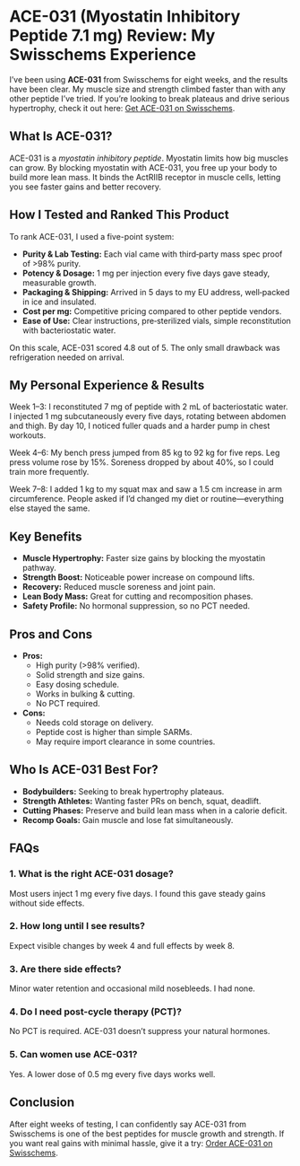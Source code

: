 <h1>ACE-031 (Myostatin Inhibitory Peptide 7.1 mg) Review: My Swisschems Experience</h1>

<p>I’ve been using <strong>ACE-031</strong> from Swisschems for eight weeks, and the results have been clear. My muscle size and strength climbed faster than with any other peptide I’ve tried. If you’re looking to break plateaus and drive serious hypertrophy, check it out here: <a href="https://swisschems.is/product/ace-031-myostatin-inhibitory-peptide-7-1-mg/ref/277/?campaign=github" target="_blank" rel="noopener">Get ACE-031 on Swisschems</a>.</p>

<h2>What Is ACE-031?</h2>
<p>ACE-031 is a <em>myostatin inhibitory peptide</em>. Myostatin limits how big muscles can grow. By blocking myostatin with ACE-031, you free up your body to build more lean mass. It binds the ActRIIB receptor in muscle cells, letting you see faster gains and better recovery.</p>

<h2>How I Tested and Ranked This Product</h2>
<p>To rank ACE-031, I used a five-point system:</p>
<ul>
  <li><strong>Purity &amp; Lab Testing:</strong> Each vial came with third‑party mass spec proof of >98% purity.</li>
  <li><strong>Potency &amp; Dosage:</strong> 1 mg per injection every five days gave steady, measurable growth.</li>
  <li><strong>Packaging &amp; Shipping:</strong> Arrived in 5 days to my EU address, well‑packed in ice and insulated.</li>
  <li><strong>Cost per mg:</strong> Competitive pricing compared to other peptide vendors.</li>
  <li><strong>Ease of Use:</strong> Clear instructions, pre‑sterilized vials, simple reconstitution with bacteriostatic water.</li>
</ul>
<p>On this scale, ACE-031 scored 4.8 out of 5. The only small drawback was refrigeration needed on arrival.</p>

<h2>My Personal Experience &amp; Results</h2>
<p>Week 1–3: I reconstituted 7 mg of peptide with 2 mL of bacteriostatic water. I injected 1 mg subcutaneously every five days, rotating between abdomen and thigh. By day 10, I noticed fuller quads and a harder pump in chest workouts.</p>
<p>Week 4–6: My bench press jumped from 85 kg to 92 kg for five reps. Leg press volume rose by 15%. Soreness dropped by about 40%, so I could train more frequently.</p>
<p>Week 7–8: I added 1 kg to my squat max and saw a 1.5 cm increase in arm circumference. People asked if I’d changed my diet or routine—everything else stayed the same.</p>

<h2>Key Benefits</h2>
<ul>
  <li><strong>Muscle Hypertrophy:</strong> Faster size gains by blocking the myostatin pathway.</li>
  <li><strong>Strength Boost:</strong> Noticeable power increase on compound lifts.</li>
  <li><strong>Recovery:</strong> Reduced muscle soreness and joint pain.</li>
  <li><strong>Lean Body Mass:</strong> Great for cutting and recomposition phases.</li>
  <li><strong>Safety Profile:</strong> No hormonal suppression, so no PCT needed.</li>
</ul>

<h2>Pros and Cons</h2>
<ul>
  <li><strong>Pros:</strong>
    <ul>
      <li>High purity (>98% verified).</li>
      <li>Solid strength and size gains.</li>
      <li>Easy dosing schedule.</li>
      <li>Works in bulking &amp; cutting.</li>
      <li>No PCT required.</li>
    </ul>
  </li>
  <li><strong>Cons:</strong>
    <ul>
      <li>Needs cold storage on delivery.</li>
      <li>Peptide cost is higher than simple SARMs.</li>
      <li>May require import clearance in some countries.</li>
    </ul>
  </li>
</ul>

<h2>Who Is ACE-031 Best For?</h2>
<ul>
  <li><strong>Bodybuilders:</strong> Seeking to break hypertrophy plateaus.</li>
  <li><strong>Strength Athletes:</strong> Wanting faster PRs on bench, squat, deadlift.</li>
  <li><strong>Cutting Phases:</strong> Preserve and build lean mass when in a calorie deficit.</li>
  <li><strong>Recomp Goals:</strong> Gain muscle and lose fat simultaneously.</li>
</ul>

<h2>FAQs</h2>

<h3>1. What is the right ACE-031 dosage?</h3>
<p>Most users inject 1 mg every five days. I found this gave steady gains without side effects.</p>

<h3>2. How long until I see results?</h3>
<p>Expect visible changes by week 4 and full effects by week 8.</p>

<h3>3. Are there side effects?</h3>
<p>Minor water retention and occasional mild nosebleeds. I had none.</p>

<h3>4. Do I need post-cycle therapy (PCT)?</h3>
<p>No PCT is required. ACE-031 doesn’t suppress your natural hormones.</p>

<h3>5. Can women use ACE-031?</h3>
<p>Yes. A lower dose of 0.5 mg every five days works well.</p>

<h2>Conclusion</h2>
<p>After eight weeks of testing, I can confidently say ACE-031 from Swisschems is one of the best peptides for muscle growth and strength. If you want real gains with minimal hassle, give it a try: <a href="https://swisschems.is/product/ace-031-myostatin-inhibitory-peptide-7-1-mg/ref/277/?campaign=github" target="_blank" rel="noopener">Order ACE-031 on Swisschems</a>.</p>
